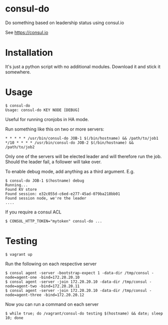 consul-do
=========

Do something based on leadership status using consul.io

See https://consul.io

Installation
============

It's just a python script with no additional modules. Download it and stick it somewhere.

Usage
=====

    $ consul-do
    Usage: consul-do KEY NODE [DEBUG]

Useful for running cronjobs in HA mode.

Run something like this on two or more servers:

    * * * * * /usr/bin/consul-do JOB-1 $(/bin/hostname) && /path/to/job1
    */10 * * * * /usr/bin/consul-do JOB-2 $(/bin/hostname) && /path/to/job2

Only one of the servers will be elected leader and will therefore run the job. Should the leader fail, a follower will take over.

To enable debug mode, add anything as a third argument. E.g.

    $ consul-do JOB-1 $(hostname) debug
    Running...
    Found KV store
    Found session: e32c055d-c6ed-e277-45ad-079ba218bb01
    Found session node, we're the leader
    ....

If you require a consul ACL

    $ CONSUL_HTTP_TOKEN="mytoken" consul-do ... 


Testing
=======

    $ vagrant up

Run the following on each respective server

    $ consul agent -server -bootstrap-expect 1 -data-dir /tmp/consul -node=agent-one -bind=172.20.20.10
    $ consul agent -server -join 172.20.20.10 -data-dir /tmp/consul -node=agent-two -bind=172.20.20.11
    $ consul agent -server -join 172.20.20.10 -data-dir /tmp/consul -node=agent-three -bind=172.20.20.12

Now you can run a command on each server

    $ while true; do /vagrant/consul-do testing $(hostname) && date; sleep 10; done



